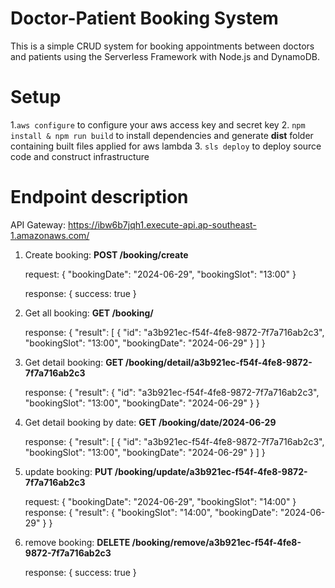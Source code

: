 # Doctor-Patient Booking System

This is a simple CRUD system for booking appointments between doctors and patients using the Serverless Framework with Node.js and DynamoDB.

# Setup

1.`aws configure` to configure your aws access key and secret key 2. `npm install & npm run build` to install dependencies and generate **dist** folder containing built files applied for aws lambda 3. `sls deploy` to deploy source code and construct infrastructure

# Endpoint description

API Gateway: https://ibw6b7jqh1.execute-api.ap-southeast-1.amazonaws.com/

1.  Create booking: **POST /booking/create**

    request:
      {
        "bookingDate": "2024-06-29",
        "bookingSlot": "13:00"
      }

    response:
      {
        success: true
      }

2.  Get all booking: **GET /booking/**

    response:
      {
        "result": [
            {
                "id": "a3b921ec-f54f-4fe8-9872-7f7a716ab2c3",
                "bookingSlot": "13:00",
                "bookingDate": "2024-06-29"
            }
        ]
      }

3.  Get detail booking: **GET /booking/detail/a3b921ec-f54f-4fe8-9872-7f7a716ab2c3**

    response:
      {
        "result": {
            "id": "a3b921ec-f54f-4fe8-9872-7f7a716ab2c3",
            "bookingSlot": "13:00",
            "bookingDate": "2024-06-29"
        }
      }

4.  Get detail booking by date: **GET /booking/date/2024-06-29**

    response:
      {
        "result": [
            {
                "id": "a3b921ec-f54f-4fe8-9872-7f7a716ab2c3",
                "bookingSlot": "13:00",
                "bookingDate": "2024-06-29"
            }
        ]
      }

5.  update booking: **PUT /booking/update/a3b921ec-f54f-4fe8-9872-7f7a716ab2c3**

    request:
      {
        "bookingDate": "2024-06-29",
        "bookingSlot": "14:00"
      }
    response:
      {
        "result": {
            "bookingSlot": "14:00",
            "bookingDate": "2024-06-29"
        }
      }
    
6.  remove booking: **DELETE /booking/remove/a3b921ec-f54f-4fe8-9872-7f7a716ab2c3**

    response:
      {
        success: true
      }